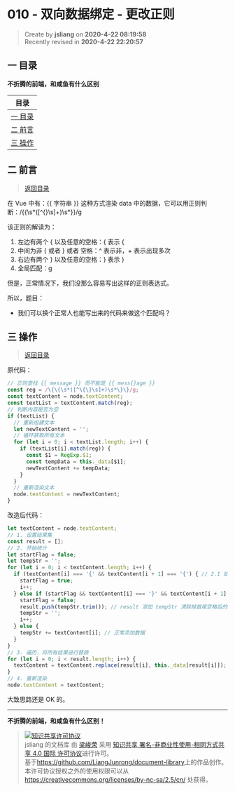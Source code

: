 010 - 双向数据绑定 - 更改正则
===

> Create by **jsliang** on **2020-4-22 08:19:58**  
> Recently revised in **2020-4-22 22:20:57**

## <a name="chapter-one" id="chapter-one"></a>一 目录

**不折腾的前端，和咸鱼有什么区别**

| 目录 |
| --- | 
| [一 目录](#chapter-one) | 
| <a name="catalog-chapter-two" id="catalog-chapter-two"></a>[二 前言](#chapter-two) |
| <a name="catalog-chapter-three" id="catalog-chapter-three"></a>[三 操作](#chapter-three) |

## <a name="chapter-two" id="chapter-two"></a>二 前言

> [返回目录](#chapter-one)

在 Vue 中有：{{ 字符串 }} 这种方式渲染 data 中的数据，它可以用正则判断：/\{\{\s*([^\{\}\s]+)\s*\}\}/g

该正则的解读为：

1. 左边有两个 { 以及任意的空格：\{ 表示 {
2. 中间为非 { 或者 } 或者 空格：^ 表示非，+ 表示出现多次
3. 右边有两个 } 以及任意的空格：\} 表示 }
4. 全局匹配：g

但是，正常情况下，我们没那么容易写出这样的正则表达式。

所以，题目：

* 我们可以换个正常人也能写出来的代码来做这个匹配吗？

## <a name="chapter-three" id="chapter-three"></a>三 操作

> [返回目录](#chapter-one)

原代码：

```js
// 正则查找 {{ message }} 而不能是 {{ mess{}age }}
const reg = /\{\{\s*([^\{\}\s]+)\s*\}\}/g;
const textContent = node.textContent;
const textList = textContent.match(reg);
// 判断内容是否为空
if (textList) {
  // 重新组建文本
  let newTextContent = '';
  // 循环获取所有文本
  for (let i = 0; i < textList.length; i++) {
    if (textList[i].match(reg)) {
      const $1 = RegExp.$1;
      const tempData = this._data[$1];
      newTextContent += tempData;
    }
  }
  // 重新渲染文本
  node.textContent = newTextContent;
}
```

改造后代码：

```js
let textContent = node.textContent;
// 1. 设置结果集
const result = [];
// 2. 开始统计
let startFlag = false;
let tempStr = '';
for (let i = 0; i < textContent.length; i++) {
  if (textContent[i] === '{' && textContent[i + 1] === '{') { // 2.1 如果是开头
    startFlag = true;
    i++;
  } else if (startFlag && textContent[i] === '}' && textContent[i + 1] === '}') { // 2.2 如果有开头并且结局一样
    startFlag = false;
    result.push(tempStr.trim()); // result 添加 tempStr 清除掉首尾空格后的数据
    tempStr = '';
    i++;
  } else {
    tempStr += textContent[i]; // 正常添加数据
  }
}
// 3. 遍历，将所有结果进行替换
for (let i = 0; i < result.length; i++) {
  textContent = textContent.replace(result[i], this._data[result[i]]);
}
// 4. 重新渲染
node.textContent = textContent;
```

大致思路还是 OK 的。

---

**不折腾的前端，和咸鱼有什么区别！**

> <a rel="license" href="http://creativecommons.org/licenses/by-nc-sa/4.0/"><img alt="知识共享许可协议" style="border-width:0" src="https://i.creativecommons.org/l/by-nc-sa/4.0/88x31.png" /></a><br /><span xmlns:dct="http://purl.org/dc/terms/" property="dct:title">jsliang 的文档库</span> 由 <a xmlns:cc="http://creativecommons.org/ns#" href="https://github.com/LiangJunrong/document-library" property="cc:attributionName" rel="cc:attributionURL">梁峻荣</a> 采用 <a rel="license" href="http://creativecommons.org/licenses/by-nc-sa/4.0/">知识共享 署名-非商业性使用-相同方式共享 4.0 国际 许可协议</a>进行许可。<br />基于<a xmlns:dct="http://purl.org/dc/terms/" href="https://github.com/LiangJunrong/document-library" rel="dct:source">https://github.com/LiangJunrong/document-library</a>上的作品创作。<br />本许可协议授权之外的使用权限可以从 <a xmlns:cc="http://creativecommons.org/ns#" href="https://creativecommons.org/licenses/by-nc-sa/2.5/cn/" rel="cc:morePermissions">https://creativecommons.org/licenses/by-nc-sa/2.5/cn/</a> 处获得。